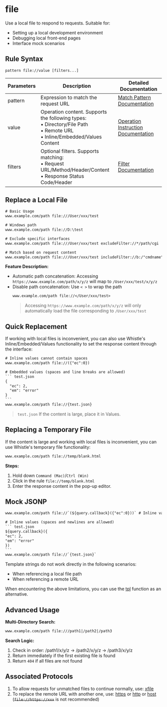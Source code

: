 # file
Use a local file to respond to requests. Suitable for:
- Setting up a local development environment
- Debugging local front-end pages
- Interface mock scenarios

## Rule Syntax
``` txt
pattern file://value [filters...]
```

| Parameters | Description | Detailed Documentation |
| ------- | ------------------------------------------------------------ | ------------------------- |
| pattern | Expression to match the request URL | [Match Pattern Documentation](./pattern) |
| value | Operation content. Supports the following types:<br/>• Directory/File Path<br/>• Remote URL<br/>• Inline/Embedded/Values Content | [Operation Instruction Documentation](./operation) |
| filters | Optional filters. Supports matching:<br/>• Request URL/Method/Header/Content<br/>• Response Status Code/Header | [Filter Documentation](./filters) |

## Replace a Local File
``` txt
# Basic Usage
www.example.com/path file:///User/xxx/test

# Windows path
www.example.com/path file://D:\test

# Exclude specific interfaces
www.example.com/path file:///User/xxx/test excludeFilter://*/path/cgi

# Match based on request content
www.example.com/path file:///User/xxx/test includeFilter://b:/"cmdname":\s*"test"/i
```
**Feature Description:**
- Automatic path concatenation: Accessing `https://www.example.com/path/x/y/z` will map to `/User/xxx/test/x/y/z`
- Disable path concatenation: Use `< >` to wrap the path
  ``` txt
  www.example.com/path file://</User/xxx/test>
  ```
  > Accessing `https://www.example.com/path/x/y/z` will only automatically load the file corresponding to `/User/xxx/test`

## Quick Replacement
If working with local files is inconvenient, you can also use Whistle's Inline/Embedded/Values functionality to set the response content through the interface:
```` txt
# Inline values cannot contain spaces
www.example.com/path file://({"ec":0})

# Embedded values (spaces and line breaks are allowed)
``` test.json
{
  "ec": 2,
  "em": "error"
}
```
www.example.com/path file://{test.json}
````
> `test.json` If the content is large, place it in Values.

## Replacing a Temporary File
If the content is large and working with local files is inconvenient, you can use Whistle's temporary file functionality:
``` txt
www.example.com/path file://temp/blank.html
```
**Steps:**
1. Hold down `Command (Mac)`/`Ctrl (Win)`
2. Click in the rule `file://temp/blank.html`
3. Enter the response content in the pop-up editor.

## Mock JSONP
```` txt
www.example.com/path file://`(${query.callback}({"ec":0}))` # Inline values cannot contain spaces

# Inline values (spaces and newlines are allowed)
``` test.json
${query.callback}({
"ec": 2,
"em": "error"
})
```
www.example.com/path file://`{test.json}`
````

Template strings do not work directly in the following scenarios:
- When referencing a local file path
- When referencing a remote URL

When encountering the above limitations, you can use the [tpl](./tpl) function as an alternative.

## Advanced Usage
**Multi-Directory Search:**
``` txt
www.example.com/path file:///path1|/path2|/path3
```

**Search Logic:**
1. Check in order: /path1/x/y/z → /path2/x/y/z → /path3/x/y/z
2. Return immediately if the first existing file is found
3. Return `404` if all files are not found

## Associated Protocols
1. To allow requests for unmatched files to continue normally, use: [xfile](./xfile)
2. To replace the remote URL with another one, use: [https](./https) or [http](./http) or [host](./host) (<del>`file://https://xxx`</del> is not recommended)
